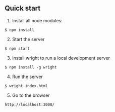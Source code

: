 ## Quick start
1. Install all node modules:
```
$ npm install
```
2. Start the server
```
$ npm start
```
3. Install wright to run a local development server
```
$ npm install -g wright
```
4. Run the server 
```
$ wright index.html
```
5. Go to the browser
```
http://localhost:3000/
```

